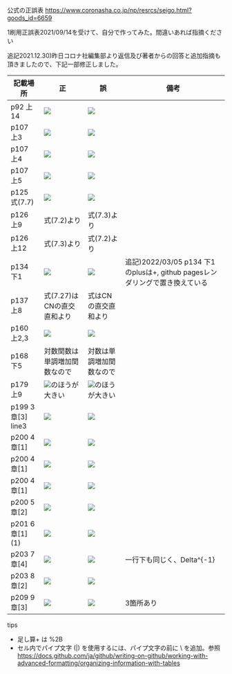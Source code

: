 公式の正誤表
https://www.coronasha.co.jp/np/resrcs/seigo.html?goods_id=6659

1刷用正誤表2021/09/14を受けて、自分で作ってみた。間違いあれば指摘ください

追記2021.12.30)昨日コロナ社編集部より返信及び著者からの回答と追加指摘も頂きましたので、下記一部修正しました。

| 記載場所 | 正 | 誤 | 備考 |
| ------------- | ------------- | ------------- | ------------- |
| p92 上14 | <img src="https://render.githubusercontent.com/render/math?math==2\int ^{1}_{0}\left( -\dfrac{1}{2}\right) \left\{ \cos \left( 4\pi nt\right) -1\right\} dt"> | <img src="https://render.githubusercontent.com/render/math?math==2\int ^{1}_{0}\left( -{1}\right) \left\{ \cos \left( 4\pi nt\right) -1\right\} dt"> |  |
| p107 上3 | <img src="https://render.githubusercontent.com/render/math?math=u_{1}=-3u_{2}"> | <img src="https://render.githubusercontent.com/render/math?math=u_{1}=3u_{2}"> |
| p107 上4 | <img src="https://render.githubusercontent.com/render/math?math=u=\dfrac{1}{\sqrt{10}}\begin{bmatrix} 3 \\ -1\end{bmatrix}"> | <img src="https://render.githubusercontent.com/render/math?math=u=\dfrac{1}{\sqrt{10}}\begin{bmatrix} 3 \\ 1\end{bmatrix}"> |
| p107 上5 | <img src="https://render.githubusercontent.com/render/math?math=u=\begin{bmatrix} 3 \\ -1\end{bmatrix}"> | <img src="https://render.githubusercontent.com/render/math?math=u=\begin{bmatrix} 3 \\ 1\end{bmatrix}"> |
| p125 式(7.7) | <img src="https://render.githubusercontent.com/render/math?math=\mu_{i}^2u_{i}"> | <img src="https://render.githubusercontent.com/render/math?math=\mu^2u_{i}"> |  |
| p126 上9 | 式(7.2)より | 式(7.3)より |
| p126 上12 | 式(7.3)より | 式(7.2)より |
| p134 下1 | <img src="https://render.githubusercontent.com/render/math?math=-f^{H}\left( AA^{plus}\right) ^{H}AA^{plus}f"> | <img src="https://render.githubusercontent.com/render/math?math=-f^{H}\left( AA^{plus}\right) ^{H}AA^{plus}x"> |  追記)2022/03/05 p134 下1のplusは+, github pagesレンダリングで置き換えている |
| p137 上8 | 式(7.27)はCNの直交直和より | 式はCNの直交直和より | |
| p160 上2,3 | <img src="https://render.githubusercontent.com/render/math?math=\dfrac{2\sigma^{2}}{\sqrt{\pi}}"> | <img src="https://render.githubusercontent.com/render/math?math=\dfrac{2\sigma^{2}}{{\pi}}"> |  |
| p168 下5 | 対数関数は単調増加関数なので | 対数は単調増加関数なので |  |
| p179 上9 | <img src="https://render.githubusercontent.com/render/math?math=\left\|y-x^{\ast}\right\\|">のほうが大きい | <img src="https://render.githubusercontent.com/render/math?math=\left\|y-x^{\ast}\right\\| ^{2}">のほうが大きい |  |
| p199 3章[3] line3 | <img src="https://render.githubusercontent.com/render/math?math=\dfrac{1}{N}\sum ^{N-1}_{k=0}e^{0}=1\\"> | <img src="https://render.githubusercontent.com/render/math?math=\dfrac{1}{N}=\sum ^{N-1}_{k=0}e^{0}=1\\"> |
| p200 4章[1] | <img src="https://render.githubusercontent.com/render/math?math=\begin{bmatrix} c_{1} \\ c_{2} \end{bmatrix}"> | <img src="https://render.githubusercontent.com/render/math?math=\begin{bmatrix} c_{1} \\ c_{1} \end{bmatrix}"> |
| p200 4章[1] | <img src="https://render.githubusercontent.com/render/math?math=C_{1}=-\dfrac{3}{7},C_{2}=-\dfrac{13}{7}"> | <img src="https://render.githubusercontent.com/render/math?math=C_{1}=-\dfrac{3}{8},C_{2}=-1"> |
| p200 4章[1] | <img src="https://render.githubusercontent.com/render/math?math=x=-\dfrac{3}{7}u_{1}-\dfrac{13}{7}u_{2}"> | <img src="https://render.githubusercontent.com/render/math?math=x=-\dfrac{3}{8}u_{1}-u_{2}"> |
| p200 5章[2] | <img src="https://render.githubusercontent.com/render/math?math=\cos \theta =\dfrac{\langle x,y\rangle }{\left\| x\right\|\left\| y\right\| } =\dfrac{\langle ay.y\rangle }{a\left\| y\right\|\left\| y\right\| }"> | <img src="https://render.githubusercontent.com/render/math?math=\cos \theta =\dfrac{\langle x,y\rangle }{\left\| x\right\| }\left\| y\right\| =\dfrac{\langle ay.y\rangle }{a\left\| y\right\| }\left\| y\right\|"> |
| p201 6章[1] (1) | <img src="https://render.githubusercontent.com/render/math?math=v_{1}=\dfrac{1}{\sqrt{1%2B\left\| -i\right\| ^{2}}}"> | <img src="https://render.githubusercontent.com/render/math?math=v_{1}=\dfrac{1}{\sqrt{1%2B\left( -i\right) ^{2}}}"> |
| p203 7章[4] | <img src="https://render.githubusercontent.com/render/math?math=U^{H}U=\Delta ^{-1}V^{H}A^{H}AV\Delta ^{-1}"> | <img src="https://render.githubusercontent.com/render/math?math=U^{H}U=\Delta V^{H}A^{H}AV\Delta ^{-1}"> | 一行下も同じく、Delta^{-1} |
| p203 8章[2] | <img src="https://render.githubusercontent.com/render/math?math==\dfrac{1}{\sqrt{2\pi \sigma ^{2}}}\int _{-\rho }^{\infty }e^{-X^{2}}\sqrt{2\sigma ^{2}}dX"> | <img src="https://render.githubusercontent.com/render/math?math==\dfrac{1}{\sqrt{2\pi \sigma ^{2}}}\int _{-\rho }^{\infty }e^{-X^{2}}dX"> | |
| p209 9章[3] | <img src="https://render.githubusercontent.com/render/math?math=\sum^{K}_{k=1}"> | <img src="https://render.githubusercontent.com/render/math?math=\sum^{L}_{k=1}"> | 3箇所あり |


tips
- 足し算+ は %2B
- セル内でパイプ文字 (|) を使用するには、パイプ文字の前に \ を追加。参照 https://docs.github.com/ja/github/writing-on-github/working-with-advanced-formatting/organizing-information-with-tables
 
